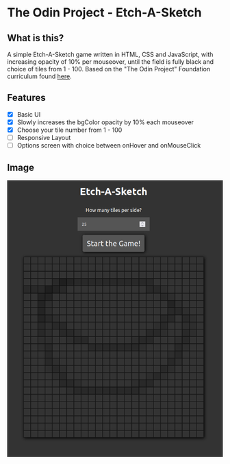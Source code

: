 # The Odin Project - Etch-A-Sketch

## What is this?

A simple Etch-A-Sketch game written in HTML, CSS and JavaScript, with increasing opacity of 10% per mouseover, until the field is fully black and choice of tiles from 1 - 100.
Based on the "The Odin Project" Foundation curriculum found [here](https://www.theodinproject.com/paths/foundations/courses/foundations/lessons/etch-a-sketch-project).

## Features

- [x] Basic UI
- [x] Slowly increases the bgColor opacity by 10% each mouseover
- [x] Choose your tile number from 1 - 100
- [ ] Responsive Layout
- [ ] Options screen with choice between onHover and onMouseClick

## Image

![Etch-A-Sketch Example Image](./assets/EtchASkatchExample.png "Etch-A-Sketch Example Image")
